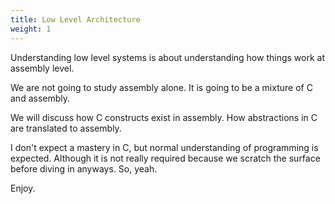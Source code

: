 ```yaml
---
title: Low Level Architecture
weight: 1
---
```


Understanding low level systems is about understanding how things work at assembly level.

We are not going to study assembly alone. It is going to be a mixture of C and assembly.

We will discuss how C constructs exist in assembly. How abstractions in C are translated to assembly.

I don't expect a mastery in C, but normal understanding of programming is expected. Although it is not really required because we scratch the surface before diving in anyways. So, yeah.



Enjoy.
